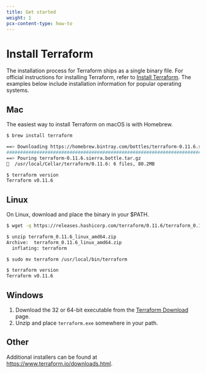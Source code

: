 ```yaml
---
title: Get started
weight: 1
pcx-content-type: how-to
---
```


# Install Terraform

The installation process for Terraform ships as a single binary file. For official instructions for installing Terraform, refer to [Install Terraform](https://www.terraform.io/intro/getting-started/install.html). The examples below include installation information for popular operating systems.

## Mac

The easiest way to install Terraform on macOS is with Homebrew.

```sh
$ brew install terraform

==> Downloading https://homebrew.bintray.com/bottles/terraform-0.11.6.sierra.bottle.tar.gz
######################################################################## 100.0%
==> Pouring terraform-0.11.6.sierra.bottle.tar.gz
🍺  /usr/local/Cellar/terraform/0.11.6: 6 files, 80.2MB

$ terraform version
Terraform v0.11.6
```

## Linux

On Linux, download and place the binary in your $PATH.

```sh
$ wget -q https://releases.hashicorp.com/terraform/0.11.6/terraform_0.11.6_linux_amd64.zip

$ unzip terraform_0.11.6_linux_amd64.zip
Archive:  terraform_0.11.6_linux_amd64.zip
  inflating: terraform

$ sudo mv terraform /usr/local/bin/terraform

$ terraform version
Terraform v0.11.6
```

## Windows

1. Download the 32 or 64-bit executable from the [Terraform Download](https://www.terraform.io/downloads.html) page.
2. Unzip and place `terraform.exe` somewhere in your path.

## Other

Additional installers can be found at https://www.terraform.io/downloads.html.
